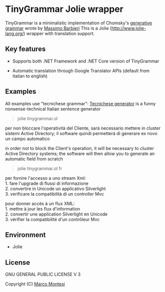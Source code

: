 TinyGrammar Jolie wrapper
=========================

TinyGrammar is a minimalistic implementation of Chomsky's [generative grammar](https://en.wikipedia.org/wiki/Generative_grammar) wrote by [Massimo Barbieri](http://www.massimobarbieri.it)
This is a Jolie (http://www.jolie-lang.org/) wrapper with translation support.

## Key features

* Supports both .NET Framework and .NET Core version of TinyGrammar

* Automatic translation through Google Translator APIs (default from italian to english)

## Examples
All examples use "tecnichese grammar":
[Tecnichese generator](http://massimobarbieri.it/it/Tecnichese) is a funny nonsense-technical Italian sentence generator

> jolie tinygrammar.ol

per non bloccare l'operatività del Cliente, sarà necessario mettere in cluster sistemi Active Directory; il software quindi permetterà di generare ex novo un campo automatico

in order not to block the Client's operation, it will be necessary to cluster Active Directory systems;
the software will then allow you to generate an automatic field from scratch

> jolie tinygrammar.ol fr

per fornire l'accesso a uno stream Xml:<br/> 1. fare l'upgrade di flussi di informazione<br/> 2. convertire in Unicode un applicativo Silverlight<br/> 3. verificare la compatibilità di un controller Mvc

pour donner accès à un flux XML: <br/> 1. mettre à jour les flux d'information <br/> 2. convertir une application Silverlight en Unicode <br/> 3. vérifier la compatibilité d'un contrôleur
Mvc

## Environment

* Jolie

## License

GNU GENERAL PUBLIC LICENSE V 3

Copyright (C) [Marco Montesi](http://mmontesi.blogspot.it/)
